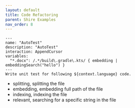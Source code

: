 ```yaml
---
layout: default
title: Code Refactoring
parent: Shire Examples
nav_order: 8
---
```


```shire
---
name: "AutoTest"
description: "AutoTest"
interaction: AppendCursor
variables:
  "*.docx": /.*/build\.gradle\.kts/ { embedding | embeddingSearch("hello") }
---
Write unit test for following ${context.language} code.
```

- splitting, splitting the file
- embedding, embedding full path of the file
- indexing, indexing the file
- relevant, searching for a specific string in the file
